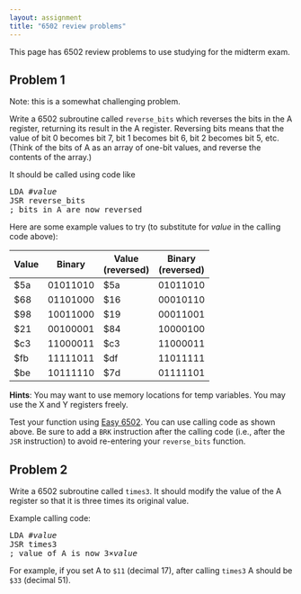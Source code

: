 ```yaml
---
layout: assignment
title: "6502 review problems"
---
```


This page has 6502 review problems to use studying for the midterm exam.

## Problem 1

Note: this is a somewhat challenging problem.

Write a 6502 subroutine called `reverse_bits` which reverses the bits in the A register, returning its result in the A register.  Reversing bits means that the value of bit 0 becomes bit 7, bit 1 becomes bit 6, bit 2 becomes bit 5, etc.  (Think of the bits of A as an array of one-bit values, and reverse the contents of the array.)

It should be called using code like

<pre>
LDA #<i>value</i>
JSR reverse&#95;bits
; bits in A are now reversed
</pre>

Here are some example values to try (to substitute for *value* in the calling code above):

Value | Binary | Value<br>(reversed) | Binary<br>(reversed)
----- | ------ | ---------------- | -----------------
$5a | 01011010 | $5a | 01011010
$68 | 01101000 | $16 | 00010110
$98 | 10011000 | $19 | 00011001
$21 | 00100001 | $84 | 10000100
$c3 | 11000011 | $c3 | 11000011
$fb | 11111011 | $df | 11011111
$be | 10111110 | $7d | 01111101

**Hints**: You may want to use memory locations for temp variables.  You may use the X and Y registers freely.

Test your function using [Easy 6502](http://skilldrick.github.io/easy6502/).  You can use calling code as shown above.  Be sure to add a `BRK` instruction after the calling code (i.e., after the `JSR` instruction) to avoid re-entering your `reverse_bits` function.

## Problem 2

Write a 6502 subroutine called `times3`.  It should modify the value of the A register so that it is three times its original value.

Example calling code:

<pre>
LDA #<i>value</i>
JSR times3
; value of A is now 3&times;<i>value</i>
</pre>

For example, if you set A to `$11` (decimal 17), after calling `times3` A should be `$33` (decimal 51).
